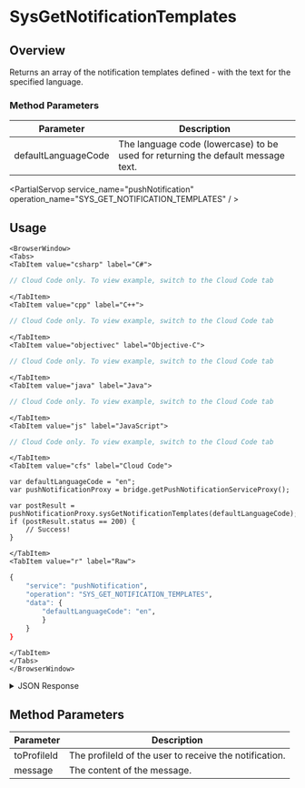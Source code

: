 # SysGetNotificationTemplates
## Overview
Returns an array of the notification templates defined - with the text for the specified language.


### Method Parameters
Parameter | Description
--------- | -----------
defaultLanguageCode | The language code (lowercase) to be used for returning the default message text.

<PartialServop service_name="pushNotification" operation_name="SYS_GET_NOTIFICATION_TEMPLATES" / >

## Usage

```mdx-code-block
<BrowserWindow>
<Tabs>
<TabItem value="csharp" label="C#">
```

```csharp
// Cloud Code only. To view example, switch to the Cloud Code tab
```

```mdx-code-block
</TabItem>
<TabItem value="cpp" label="C++">
```

```cpp
// Cloud Code only. To view example, switch to the Cloud Code tab
```

```mdx-code-block
</TabItem>
<TabItem value="objectivec" label="Objective-C">
```

```objectivec
// Cloud Code only. To view example, switch to the Cloud Code tab
```

```mdx-code-block
</TabItem>
<TabItem value="java" label="Java">
```

```java
// Cloud Code only. To view example, switch to the Cloud Code tab
```

```mdx-code-block
</TabItem>
<TabItem value="js" label="JavaScript">
```

```javascript
// Cloud Code only. To view example, switch to the Cloud Code tab
```

```mdx-code-block
</TabItem>
<TabItem value="cfs" label="Cloud Code">
```

```cfscript
var defaultLanguageCode = "en";
var pushNotificationProxy = bridge.getPushNotificationServiceProxy();

var postResult = pushNotificationProxy.sysGetNotificationTemplates(defaultLanguageCode);
if (postResult.status == 200) {
    // Success!
}
```

```mdx-code-block
</TabItem>
<TabItem value="r" label="Raw">
```

```r
{
	"service": "pushNotification",
	"operation": "SYS_GET_NOTIFICATION_TEMPLATES",
	"data": {
		"defaultLanguageCode": "en",
		}
	}
}
```

```mdx-code-block
</TabItem>
</Tabs>
</BrowserWindow>
```

<details>
<summary>JSON Response</summary>

```json
{
    "data": {
        "pushTemplates": 
        [
            {
                "notificationTemplateId" : 1,
                "name" : "awesomeSaleNotification",
                "defaultMessage" : "This is english text!",
                "updatedAt" : 1591730181151
            },
            {

                "notificationTemplateId" : 2,
                "name" : "anotherNotification",
                "message" : "This is another notification",
                "updatedAt" : 1591734121222
            }
        ]
    },
    "status": 200
}
```
</details>

## Method Parameters
Parameter | Description
--------- | -----------
toProfileId | The profileId of the user to receive the notification.
message | The content of the message.


